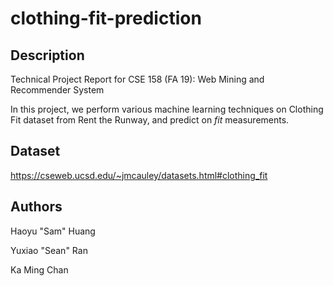 # clothing-fit-prediction

## Description
Technical Project Report for CSE 158 (FA 19): Web Mining and Recommender System

In this project, we perform various machine learning techniques on Clothing Fit dataset from Rent the Runway, and predict on *fit* measurements.

## Dataset
https://cseweb.ucsd.edu/~jmcauley/datasets.html#clothing_fit

## Authors
Haoyu "Sam" Huang

Yuxiao "Sean" Ran

Ka Ming Chan
